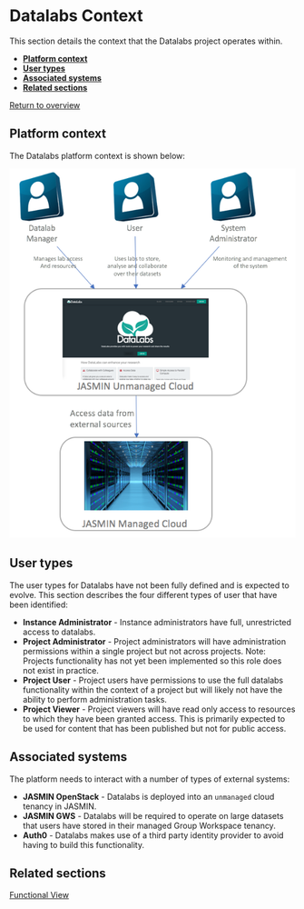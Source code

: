 # Datalabs Context

This section details the context that the Datalabs project operates within.

* **[Platform context](#platform-context)**
* **[User types](#user-types)**
* **[Associated systems](#associated-systems)**
* **[Related sections](#related-sections)**

[Return to overview](./01-architecture-overview.md)

## Platform context

The Datalabs platform context is shown below:

![system context](./diagrams/system-context.png)

## User types

The user types for Datalabs have not been fully defined and is expected to evolve. This
section describes the four different types of user that have been identified:

* **Instance Administrator** - Instance administrators have full, unrestricted access to
datalabs.
* **Project Administrator** - Project administrators will have administration permissions
within a single project but not across projects. Note: Projects functionality has not yet
been implemented so this role does not exist in practice.
* **Project User** - Project users have permissions to use the full datalabs
functionality within the context of a project but will likely not have the ability to
perform administration tasks.
* **Project Viewer** - Project viewers will have read only access to resources to which
they have been granted access. This is primarily expected to be used for content that
has been published but not for public access.

## Associated systems

The platform needs to interact with a number of types of external systems:

* __JASMIN OpenStack__ - Datalabs is deployed into an `unmanaged` cloud tenancy in
JASMIN.
* __JASMIN GWS__ - Datalabs will be required to operate on large datasets that users have
stored in their managed Group Workspace tenancy.
* __Auth0__ - Datalabs makes use of a third party identity provider to avoid having to
build this functionality.

## Related sections

[Functional View](./03-architecture-functional.md)
